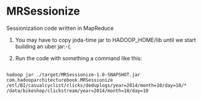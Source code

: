 MRSessionize
============

Sessionization code written in MapReduce

1. You may have to copy joda-time jar to HADOOP_HOME/lib until we start building an uber jar:-(.

2. Run the code with something a command like this:
<pre>
<code>
hadoop jar ./target/MRSessionize-1.0-SNAPSHOT.jar com.hadooparchitecturebook.MRSessionize /etl/BI/casualcyclist/clicks/deduplogs/year=2014/month=10/day=10/* /data/bikeshop/clickstream/year=2014/month=10/day=10
</code>
</pre>

